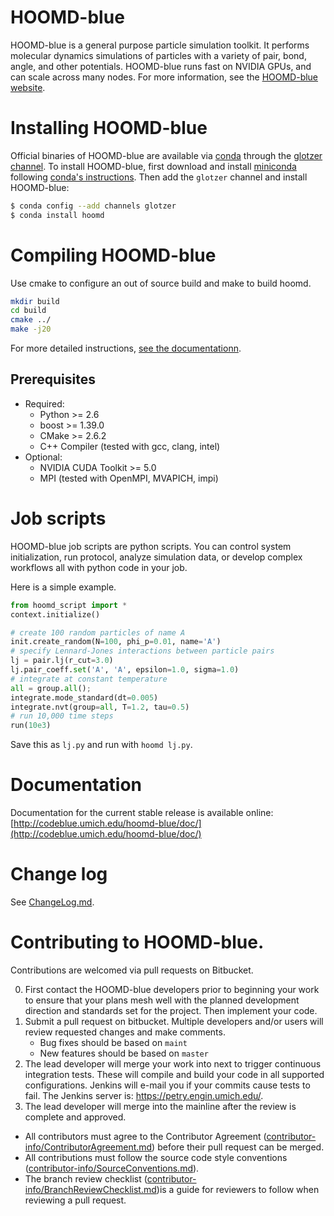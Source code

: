 # HOOMD-blue

HOOMD-blue is a general purpose particle simulation toolkit. It performs molecular dynamics simulations of particles
with a variety of pair, bond, angle, and other potentials. HOOMD-blue runs fast on NVIDIA GPUs, and can scale across
many nodes. For more information, see the [HOOMD-blue website](https://codeblue.umich.edu/hoomd-blue).

# Installing HOOMD-blue

Official binaries of HOOMD-blue are available via [conda](http://conda.pydata.org/docs/) through
the [glotzer channel](https://anaconda.org/glotzer).
To install HOOMD-blue, first download and install
[miniconda](http://conda.pydata.org/miniconda.html) following [conda's instructions](http://conda.pydata.org/docs/install/quick.html).
Then add the `glotzer` channel and install HOOMD-blue:

```bash
$ conda config --add channels glotzer
$ conda install hoomd
```

# Compiling HOOMD-blue

Use cmake to configure an out of source build and make to build hoomd.

```bash
mkdir build
cd build
cmake ../
make -j20
```

For more detailed instructions, [see the documentationn](https://codeblue.umich.edu/hoomd-blue/doc/page_compile_guide.html).

## Prerequisites

 * Required:
     * Python >= 2.6
     * boost >= 1.39.0
     * CMake >= 2.6.2
     * C++ Compiler (tested with gcc, clang, intel)
 * Optional:
     * NVIDIA CUDA Toolkit >= 5.0
     * MPI (tested with OpenMPI, MVAPICH, impi)

# Job scripts

HOOMD-blue job scripts are python scripts. You can control system initialization, run protocol, analyze simulation data,
or develop complex workflows all with python code in your job.

Here is a simple example.

```python
from hoomd_script import *
context.initialize()

# create 100 random particles of name A
init.create_random(N=100, phi_p=0.01, name='A')
# specify Lennard-Jones interactions between particle pairs
lj = pair.lj(r_cut=3.0)
lj.pair_coeff.set('A', 'A', epsilon=1.0, sigma=1.0)
# integrate at constant temperature
all = group.all();
integrate.mode_standard(dt=0.005)
integrate.nvt(group=all, T=1.2, tau=0.5)
# run 10,000 time steps
run(10e3)
```

Save this as `lj.py` and run with `hoomd lj.py`.

# Documentation

Documentation for the current stable release is available online: [http://codeblue.umich.edu/hoomd-blue/doc/](http://codeblue.umich.edu/hoomd-blue/doc/)

# Change log

See [ChangeLog.md](ChangeLog.md).

# Contributing to HOOMD-blue.

Contributions are welcomed via pull requests on Bitbucket.

0. First contact the HOOMD-blue developers prior to beginning your work to ensure that your plans mesh well with the
planned development direction and standards set for the project. Then implement your code.
1. Submit a pull request on bitbucket. Multiple developers and/or users will review requested changes and make comments.
    * Bug fixes should be based on `maint`
    * New features should be based on `master`
2. The lead developer will merge your work into next to trigger continuous integration tests. These will compile and build your code in all supported configurations. Jenkins will e-mail you if your commits cause tests to fail. The Jenkins server is: https://petry.engin.umich.edu/.
3. The lead developer will merge into the mainline after the review is complete and approved.

* All contributors must agree to the Contributor Agreement ([contributor-info/ContributorAgreement.md](ccontributor-info/ContributorAgreement.md)) before their pull request can be merged.
* All contributions must follow the source code style conventions ([contributor-info/SourceConventions.md](contributor-info/SourceConventions.md)).
* The branch review checklist ([contributor-info/BranchReviewChecklist.md](contributor-info/BranchReviewChecklist.md))is a guide for reviewers to follow when reviewing a pull request.
